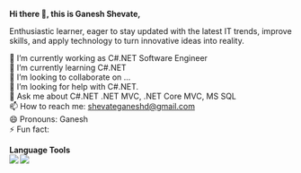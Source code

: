 **Hi there 👋, this is Ganesh Shevate,**

Enthusiastic learner, eager to stay updated with the latest IT trends, improve skills, and apply technology to turn innovative ideas into reality.

🔭 I’m currently working as C#.NET Software Engineer</br>
🌱 I’m currently learning C#.NET</br>
👯 I’m looking to collaborate on ...</br>
🤔 I’m looking for help with C#.NET.</br>
💬 Ask me about C#.NET .NET MVC, .NET Core MVC, MS SQL</br>
📫 How to reach me: shevateganeshd@gmail.com</br>
😄 Pronouns: Ganesh</br>
⚡ Fun fact: 

**Language Tools**
</br>
<a target="_blank" rel="noopener noreferrer nofollow" href="https://camo.githubusercontent.com/f4c52b575a890c7e67c6541271fc5733506088d19c77ffde6bab3e18e7948536/68747470733a2f2f696d672e736869656c64732e696f2f62616467652f2e4e45542d3543324439313f7374796c653d666f722d7468652d6261646765266c6f676f3d2e6e6574266c6f676f436f6c6f723d7768697465"><img align="left" src="https://camo.githubusercontent.com/f4c52b575a890c7e67c6541271fc5733506088d19c77ffde6bab3e18e7948536/68747470733a2f2f696d672e736869656c64732e696f2f62616467652f2e4e45542d3543324439313f7374796c653d666f722d7468652d6261646765266c6f676f3d2e6e6574266c6f676f436f6c6f723d7768697465" data-canonical-src="https://img.shields.io/badge/.NET-5C2D91?style=for-the-badge&amp;logo=.net&amp;logoColor=white" style="max-width: 100%;"></a>
<a target="_blank" rel="noopener noreferrer nofollow" href="https://camo.githubusercontent.com/f4c52b575a890c7e67c6541271fc5733506088d19c77ffde6bab3e18e7948536/68747470733a2f2f696d672e736869656c64732e696f2f62616467652f2e4e45542d3543324439313f7374796c653d666f722d7468652d6261646765266c6f676f3d2e6e6574266c6f676f436f6c6f723d7768697465"><img align="left" src="https://camo.githubusercontent.com/f4c52b575a890c7e67c6541271fc5733506088d19c77ffde6bab3e18e7948536/68747470733a2f2f696d672e736869656c64732e696f2f62616467652f2e4e45542d3543324439313f7374796c653d666f722d7468652d6261646765266c6f676f3d2e6e6574266c6f676f436f6c6f723d7768697465" data-canonical-src="https://img.shields.io/badge/.NET-5C2D91?style=for-the-badge&amp;logo=.net&amp;logoColor=white" style="max-width: 100%;"></a>







